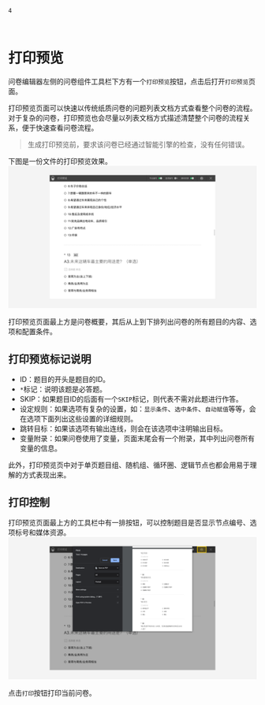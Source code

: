 ```index
4
```
```tag

```
```summary
```
# 打印预览

问卷编辑器左侧的问卷组件工具栏下方有一个`打印预览`按钮，点击后打开`打印预览`页面。

打印预览页面可以快速以传统纸质问卷的问题列表文档方式查看整个问卷的流程。对于复杂的问卷，打印预览也会尽量以列表文档方式描述清楚整个问卷的流程关系，便于快速查看问卷流程。
> 生成打印预览前，要求该问卷已经通过智能引擎的检查，没有任何错误。

下图是一份文件的打印预览效果。
<img src='../../assets/snapshots/print-preview/preview.png'>

打印预览页面最上方是问卷概要，其后从上到下排列出问卷的所有题目的内容、选项和配置条件。

## 打印预览标记说明

+ ID：题目的开头是题目的ID。
+ `*`标记：说明该题是必答题。
+ SKIP：如果题目ID的后面有一个`SKIP`标记，则代表不需对此题进行作答。
+ 设定规则：如果选项有复杂的设置，如：`显示条件`、`选中条件`、`自动赋值`等等，会在选项下面列出这些设置的详细规则。
+ 跳转目标：如果该选项有输出连线，则会在该选项中注明输出目标。
+ 变量附录：如果问卷使用了变量，页面末尾会有一个附录，其中列出问卷所有变量的信息。

此外，打印预览页中对于单页题目组、随机组、循环圈、逻辑节点也都会用易于理解的方式表现出来。

## 打印控制

打印预览页面最上方的工具栏中有一排按钮，可以控制题目是否显示节点编号、选项标号和媒体资源。
<img src='../../assets/snapshots/print-preview/print.png'>

点击`打印`按钮打印当前问卷。

